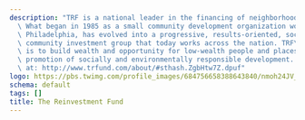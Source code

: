 ```yaml
---
description: "TRF is a national leader in the financing of neighborhood revitalization.\
  \ What began in 1985 as a small community development organization working in Greater\
  \ Philadelphia, has evolved into a progressive, results-oriented, socially responsible\
  \ community investment group that today works across the nation. TRF\u2019s mission\
  \ is to build wealth and opportunity for low-wealth people and places through the\
  \ promotion of socially and environmentally responsible development. - See more\
  \ at: http://www.trfund.com/about/#sthash.ZgbHtw7Z.dpuf"
logo: https://pbs.twimg.com/profile_images/684756658388643840/nmoh24JV_400x400.png
schema: default
tags: []
title: The Reinvestment Fund
---
```

